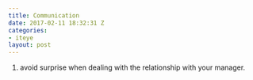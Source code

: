 ```yaml
---
title: Communication
date: 2017-02-11 18:32:31 Z
categories:
- iteye
layout: post
---
```


1. avoid surprise when dealing with the relationship with your manager.    